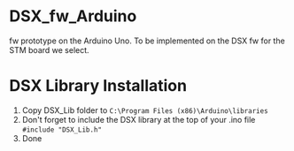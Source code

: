 # DSX_fw_Arduino
fw prototype on the Arduino Uno. To be implemented on the DSX fw for the STM board we select.

# DSX Library Installation
1. Copy DSX_Lib folder to 
```C:\Program Files (x86)\Arduino\libraries```
2. Don't forget to include the DSX library at the top of your .ino file
```#include "DSX_Lib.h"```
3. Done

